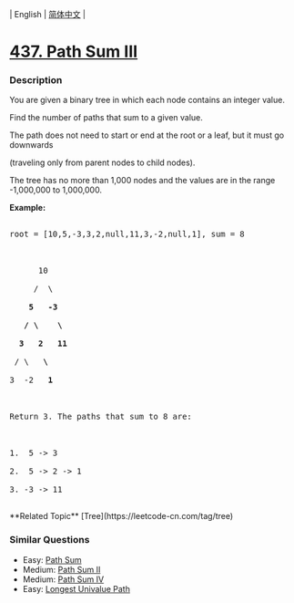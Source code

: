 | English | [简体中文](README.md) |

# [437. Path Sum III](https://leetcode-cn.com/problems/path-sum-iii)
 ### Description
<p>You are given a binary tree in which each node contains an integer value.</p>

<p>Find the number of paths that sum to a given value.</p>

<p>The path does not need to start or end at the root or a leaf, but it must go downwards
(traveling only from parent nodes to child nodes).</p>

<p>The tree has no more than 1,000 nodes and the values are in the range -1,000,000 to 1,000,000.

<p><b>Example:</b>
<pre>
root = [10,5,-3,3,2,null,11,3,-2,null,1], sum = 8

      10
     /  \
    <b>5</b>   <b>-3</b>
   <b>/</b> <b>\</b>    <b>\</b>
  <b>3</b>   <b>2</b>   <b>11</b>
 / \   <b>\</b>
3  -2   <b>1</b>

Return 3. The paths that sum to 8 are:

1.  5 -> 3
2.  5 -> 2 -> 1
3. -3 -> 11
</pre>
</p>
**Related Topic**  [Tree](https://leetcode-cn.com/tag/tree) 

### Similar Questions
 - Easy:	[Path Sum](https://leetcode-cn.com/problems/path-sum) 
 - Medium:	[Path Sum II](https://leetcode-cn.com/problems/path-sum-ii) 
 - Medium:	[Path Sum IV](https://leetcode-cn.com/problems/path-sum-iv) 
 - Easy:	[Longest Univalue Path](https://leetcode-cn.com/problems/longest-univalue-path) 
